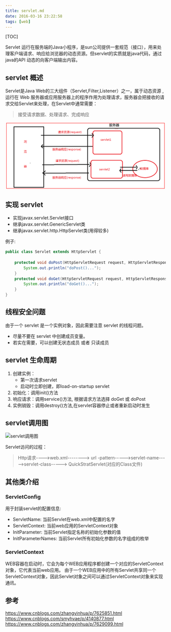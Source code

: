 ```yaml
---
title: servlet.md
date: 2016-03-16 23:22:58
tags: [web]
---
```


[TOC]

Servlet 运行在服务端的Java小程序，是sun公司提供一套规范（接口），用来处理客户端请求、响应给浏览器的动态资源。但servlet的实质就是java代码，通过java的API 动态的向客户端输出内容。

<!--more-->

## servlet 概述

Servlet是Java Web的三大组件（Servlet,Filter,Listener）之一，属于动态资源 ,运行在 Web 服务器或应用服务器上的程序作用为处理请求，服务器会把接收的请求交给Servlet来处理，在Servlet中通常需要：

> 接受请求数据、处理请求、完成响应

![](servlet/请求过程.png)

## 实现 servlet 

- 实现javax.servlet.Servlet接口
- 继承javax.servlet.GenericServlet类
- 继承javax.servlet.http.HttpServlet类(用得较多)

例子:

```java
public class Servlet extends HttpServlet {

    protected void doPost(HttpServletRequest request, HttpServletResponse response) throws ServletException, IOException {
        System.out.println("doPost()...");
    }
    protected void doGet(HttpServletRequest request, HttpServletResponse response) throws ServletException, IOException {
        System.out.println("doGet()...");
    }
}
```

## 线程安全问题

由于一个 servlet 是一个实例对象，因此需要注意 servlet 的线程问题。

- 尽量不要在 servlet 中创建成员变量。
- 若实在需要，可以创建无状态成员 或者 只读成员

## servlet 生命周期

1. 创建实例：
	- 第一次请求servlet
	- 启动时立即创建，即load-on-startup servlet
2. 初始化：调用init()方法
3. 响应请求：调用service()方法, 根据请求方法选择 doGet 或 doPost
5. 实例销毁：调用destroy()方法,在servlet容器停止或者重新启动时发生

## servlet调用图

![servlet调用图](http://7xlgbq.com1.z0.glb.clouddn.com/servlet调用图.jpg "servlet调用图")

Servlet访问的过程：

> Http请求---->web.xml-------->  url -pattern----->servlet-name----->servlet-class----->   QuickStratServlet(对应的Class文件)

## 其他类介绍

### ServletConfig

用于封装servlet的配置信息:

- ServletName: 当前Servlet在web.xml中配置的名字
- ServletContext: 当前web应用的ServletContext对象
- InitParameter: 当前Servlet指定名称的初始化参数的值
- InitParameterNames: 当前Servlet所有初始化参数的名字组成的枚举


### ServletContext

WEB容器在启动时，它会为每个WEB应用程序都创建一个对应的ServletContext对象，它代表当前web应用。
由于一个WEB应用中的所有Servlet共享同一个ServletContext对象，因此Servlet对象之间可以通过ServletContext对象来实现通讯。



## 参考

https://www.cnblogs.com/zhangyinhua/p/7625851.html
https://www.cnblogs.com/smyhvae/p/4140877.html
https://www.cnblogs.com/zhangyinhua/p/7629099.html
